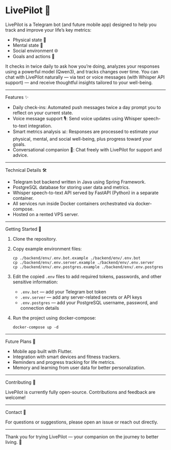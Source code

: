 # LivePilot 🚀

LivePilot is a Telegram bot (and future mobile app) designed to help you track and improve your life’s key metrics:

- Physical state 💪  
- Mental state 🧠  
- Social environment 🌐  
- Goals and actions 🎯  

It checks in twice daily to ask how you’re doing, analyzes your responses using a powerful model (Qwen3), and tracks changes over time. You can chat with LivePilot naturally — via text or voice messages (with Whisper API support) — and receive thoughtful insights tailored to your well-being.

---

Features ✨

- Daily check-ins: Automated push messages twice a day prompt you to reflect on your current state.  
- Voice message support 🎙️: Send voice updates using Whisper speech-to-text integration.  
- Smart metrics analysis 📊: Responses are processed to estimate your physical, mental, and social well-being, plus progress toward your goals.  
- Conversational companion 💬: Chat freely with LivePilot for support and advice.

---

Technical Details 🛠️

- Telegram bot backend written in Java using Spring Framework.  
- PostgreSQL database for storing user data and metrics.  
- Whisper speech-to-text API served by FastAPI (Python) in a separate container.  
- All services run inside Docker containers orchestrated via docker-compose.  
- Hosted on a rented VPS server.

---

Getting Started 🚀

1. Clone the repository.  
2. Copy example environment files:

    ```
    cp ./backend/env/.env.bot.example ./backend/env/.env.bot  
    cp ./backend/env/.env.server.example ./backend/env/.env.server  
    cp ./backend/env/.env.postgres.example ./backend/env/.env.postgres
    ```

3. Edit the copied `.env` files to add required tokens, passwords, and other sensitive information:  

    - `.env.bot` — add your Telegram bot token  
    - `.env.server` — add any server-related secrets or API keys  
    - `.env.postgres` — add your PostgreSQL username, password, and connection details  

4. Run the project using docker-compose:

    ```
    docker-compose up -d
    ```

---

Future Plans 🔮

- Mobile app built with Flutter.  
- Integration with smart devices and fitness trackers.  
- Reminders and progress tracking for life metrics.  
- Memory and learning from user data for better personalization.

---

Contributing 🤝

LivePilot is currently fully open-source. Contributions and feedback are welcome!

---

Contact 📩

For questions or suggestions, please open an issue or reach out directly.

---

Thank you for trying LivePilot — your companion on the journey to better living. 🌟


